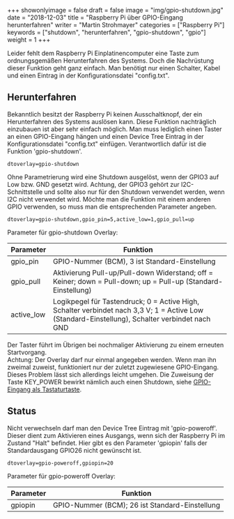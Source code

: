 ﻿+++
showonlyimage = false
draft = false
image = "img/gpio-shutdown.jpg"
date = "2018-12-03"
title = "Raspberry Pi über GPIO-Eingang herunterfahren"
writer = "Martin Strohmayer"
categories = ["Raspberry Pi"]
keywords = ["shutdown", "herunterfahren", "gpio-shutdown", "gpio"]
weight = 1
+++

Leider fehlt dem Raspberry Pi Einplatinencomputer eine Taste zum ordnungsgemäßen Herunterfahren des Systems. Doch die Nachrüstung dieser Funktion geht ganz einfach. Man benötigt nur einen Schalter, Kabel und einen Eintrag in der Konfigurationsdatei "config.txt".
<!--more-->

## Herunterfahren

Bekanntlich besitzt der Raspberry Pi keinen Ausschaltknopf, der ein Herunterfahren des Systems auslösen kann. Diese Funktion nachträglich einzubauen ist aber sehr einfach möglich. Man muss lediglich einen Taster an einen GPIO-Eingang hängen und einen Device Tree Eintrag in der Konfigurationsdatei "config.txt" einfügen. Verantwortlich dafür ist die Funktion 'gpio-shutdown'.

``
dtoverlay=gpio-shutdown
``

Ohne Parametrierung wird eine Shutdown ausgelöst, wenn der GPIO3 auf Low bzw. GND gesetzt wird. Achtung, der GPIO3 gehört zur I2C-Schnittstelle und sollte also nur für den Shutdown verwendet werden, wenn I2C nicht verwendet wird. Möchte man die Funktion mit einem anderen GPIO verwenden, so muss man die entsprechenden Parameter angeben.

``
dtoverlay=gpio-shutdown,gpio_pin=5,active_low=1,gpio_pull=up
``

Parameter für gpio-shutdown Overlay:

| Parameter     | Funktion |
| ------------- |----------|
| gpio_pin      | GPIO-Nummer (BCM), 3 ist Standard-Einstellung     |
| gpio_pull     | Aktivierung Pull-up/Pull-down Widerstand; off = Keiner; down = Pull-down; up = Pull-up (Standard-Einstellung)   |
| active_low    | Logikpegel für Tastendruck; 0 = Active High, Schalter verbindet nach 3,3 V; 1 = Active Low (Standard-Einstellung), Schalter verbindet nach GND     |

Der Taster führt im Übrigen bei nochmaliger Aktivierung zu einem erneuten Startvorgang.  
Achtung: Der Overlay darf nur einmal angegeben werden. Wenn man ihn zweimal zuweist, funktioniert nur der zuletzt zugewiesene GPIO-Eingang. Dieses Problem lässt sich allerdings leicht umgehen. Die Zuweisung der Taste KEY_POWER bewirkt nämlich auch einen Shutdown, siehe [GPIO-Eingang als Tastaturtaste](../gpio-tasten/).


## Status

Nicht verwechseln darf man den Device Tree Eintrag mit 'gpio-poweroff'. Dieser dient zum Aktivieren eines Ausgangs, wenn sich der Raspberry Pi im Zustand "Halt" befindet. Hier gibt es den Parameter 'gpiopin' falls der Standardausgang GPIO26 nicht gewünscht ist.

``
dtoverlay=gpio-poweroff,gpiopin=20
``

Parameter für gpio-poweroff Overlay:

| Parameter     | Funktion |
| ------------- |----------|
| gpiopin       | GPIO-Nummer (BCM); 26 ist Standard-Einstellung     |
